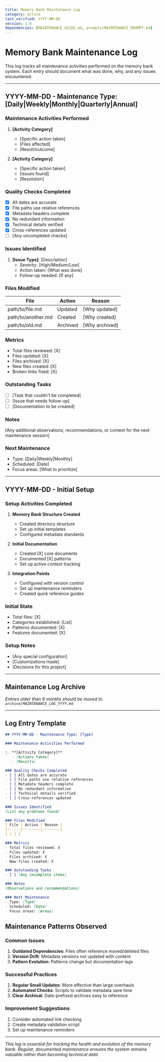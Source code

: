 ```yaml
---
title: Memory Bank Maintenance Log
category: active
last_verified: YYYY-MM-DD
version: 1.0
dependencies: [MAINTENANCE_GUIDE.md, prompts/MAINTENANCE_PROMPT.md]
---
```


# Memory Bank Maintenance Log

This log tracks all maintenance activities performed on the memory bank system. Each entry should document what was done, why, and any issues encountered.

---

## YYYY-MM-DD - Maintenance Type: [Daily|Weekly|Monthly|Quarterly|Annual]

### Maintenance Activities Performed

1. **[Activity Category]**
   - [Specific action taken]
   - [Files affected]
   - [Result/outcome]

2. **[Activity Category]**
   - [Specific action taken]
   - [Issues found]
   - [Resolution]

### Quality Checks Completed
- [x] All dates are accurate
- [x] File paths use relative references
- [x] Metadata headers complete
- [x] No redundant information
- [x] Technical details verified
- [x] Cross-references updated
- [ ] [Any uncompleted checks]

### Issues Identified
1. **[Issue Type]**: [Description]
   - Severity: [High/Medium/Low]
   - Action taken: [What was done]
   - Follow-up needed: [If any]

### Files Modified
| File | Action | Reason |
|------|--------|--------|
| path/to/file.md | Updated | [Why updated] |
| path/to/another.md | Created | [Why created] |
| path/to/old.md | Archived | [Why archived] |

### Metrics
- Total files reviewed: [X]
- Files updated: [X]
- Files archived: [X]
- New files created: [X]
- Broken links fixed: [X]

### Outstanding Tasks
- [ ] [Task that couldn't be completed]
- [ ] [Issue that needs follow-up]
- [ ] [Documentation to be created]

### Notes
[Any additional observations, recommendations, or context for the next maintenance session]

### Next Maintenance
- Type: [Daily|Weekly|Monthly]
- Scheduled: [Date]
- Focus areas: [What to prioritize]

---

## YYYY-MM-DD - Initial Setup

### Setup Activities Completed

1. **Memory Bank Structure Created**
   - Created directory structure
   - Set up initial templates
   - Configured metadata standards

2. **Initial Documentation**
   - Created [X] core documents
   - Documented [X] patterns
   - Set up active context tracking

3. **Integration Points**
   - Configured with version control
   - Set up maintenance reminders
   - Created quick reference guides

### Initial State
- Total files: [X]
- Categories established: [List]
- Patterns documented: [X]
- Features documented: [X]

### Setup Notes
- [Any special configuration]
- [Customizations made]
- [Decisions for this project]

---

## Maintenance Log Archive

*Entries older than 6 months should be moved to `archive/MAINTENANCE_LOG_YYYY.md`*

---

## Log Entry Template

```markdown
## YYYY-MM-DD - Maintenance Type: [Type]

### Maintenance Activities Performed

1. **[Activity Category]**
   - [Actions taken]
   - [Results]

### Quality Checks Completed
- [ ] All dates are accurate
- [ ] File paths use relative references
- [ ] Metadata headers complete
- [ ] No redundant information
- [ ] Technical details verified
- [ ] Cross-references updated

### Issues Identified
[List any problems found]

### Files Modified
| File | Action | Reason |
|------|--------|--------|
| | | |

### Metrics
- Total files reviewed: X
- Files updated: X
- Files archived: X
- New files created: X

### Outstanding Tasks
- [ ] [Any incomplete items]

### Notes
[Observations and recommendations]

### Next Maintenance
- Type: [Type]
- Scheduled: [Date]
- Focus areas: [Areas]
```

## Maintenance Patterns Observed

### Common Issues
1. **Outdated Dependencies**: Files often reference moved/deleted files
2. **Version Drift**: Metadata versions not updated with content
3. **Pattern Evolution**: Patterns change but documentation lags

### Successful Practices
1. **Regular Small Updates**: More effective than large overhauls
2. **Automated Checks**: Scripts to validate metadata save time
3. **Clear Archival**: Date-prefixed archives easy to reference

### Improvement Suggestions
1. Consider automated link checking
2. Create metadata validation script
3. Set up maintenance reminders

---

*This log is essential for tracking the health and evolution of the memory bank. Regular, documented maintenance ensures the system remains valuable rather than becoming technical debt.*